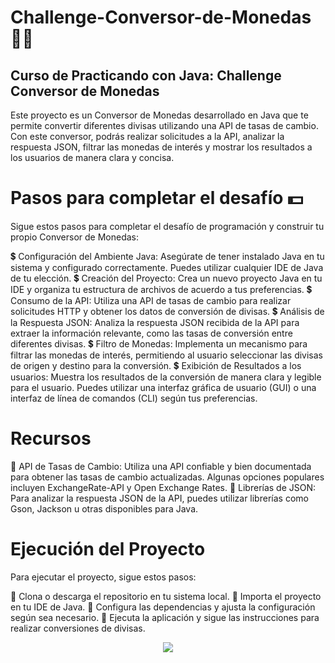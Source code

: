 # Challenge-Conversor-de-Monedas 👩‍💻
## Curso de Practicando con Java: Challenge Conversor de Monedas
Este proyecto es un Conversor de Monedas desarrollado en Java que te permite convertir diferentes divisas utilizando una API de tasas de cambio. 
Con este conversor, podrás realizar solicitudes a la API, analizar la respuesta JSON, filtrar las monedas de interés y mostrar los resultados a los usuarios de manera clara y concisa.

# Pasos para completar el desafío 💵
Sigue estos pasos para completar el desafío de programación y construir tu propio Conversor de Monedas:

💲 Configuración del Ambiente Java: Asegúrate de tener instalado Java en tu sistema y configurado correctamente. Puedes utilizar cualquier IDE de Java de tu elección.
💲 Creación del Proyecto: Crea un nuevo proyecto Java en tu IDE y organiza tu estructura de archivos de acuerdo a tus preferencias.
💲 Consumo de la API: Utiliza una API de tasas de cambio para realizar solicitudes HTTP y obtener los datos de conversión de divisas.
💲 Análisis de la Respuesta JSON: Analiza la respuesta JSON recibida de la API para extraer la información relevante, como las tasas de conversión entre diferentes divisas.
💲 Filtro de Monedas: Implementa un mecanismo para filtrar las monedas de interés, permitiendo al usuario seleccionar las divisas de origen y destino para la conversión.
💲 Exibición de Resultados a los usuarios: Muestra los resultados de la conversión de manera clara y legible para el usuario. Puedes utilizar una interfaz gráfica de usuario (GUI) o una interfaz de línea de comandos (CLI) según tus preferencias.

# Recursos
💱 API de Tasas de Cambio: Utiliza una API confiable y bien documentada para obtener las tasas de cambio actualizadas. Algunas opciones populares incluyen ExchangeRate-API y Open Exchange Rates.
💱 Librerías de JSON: Para analizar la respuesta JSON de la API, puedes utilizar librerías como Gson, Jackson u otras disponibles para Java.

# Ejecución del Proyecto
Para ejecutar el proyecto, sigue estos pasos:

📌 Clona o descarga el repositorio en tu sistema local.
📌 Importa el proyecto en tu IDE de Java.
📌 Configura las dependencias y ajusta la configuración según sea necesario.
📌 Ejecuta la aplicación y sigue las instrucciones para realizar conversiones de divisas.

<p align="center">
  <img src=https://github.com/Orliluq/Challenge-Conversor-de-Monedas/assets/122529721/634d5dc7-dfdd-43f6-b505-ee702d0d82b0"
</p>
